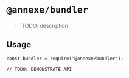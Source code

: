 # `@annexe/bundler`

> TODO: description

## Usage

```
const bundler = require('@annexe/bundler');

// TODO: DEMONSTRATE API
```
